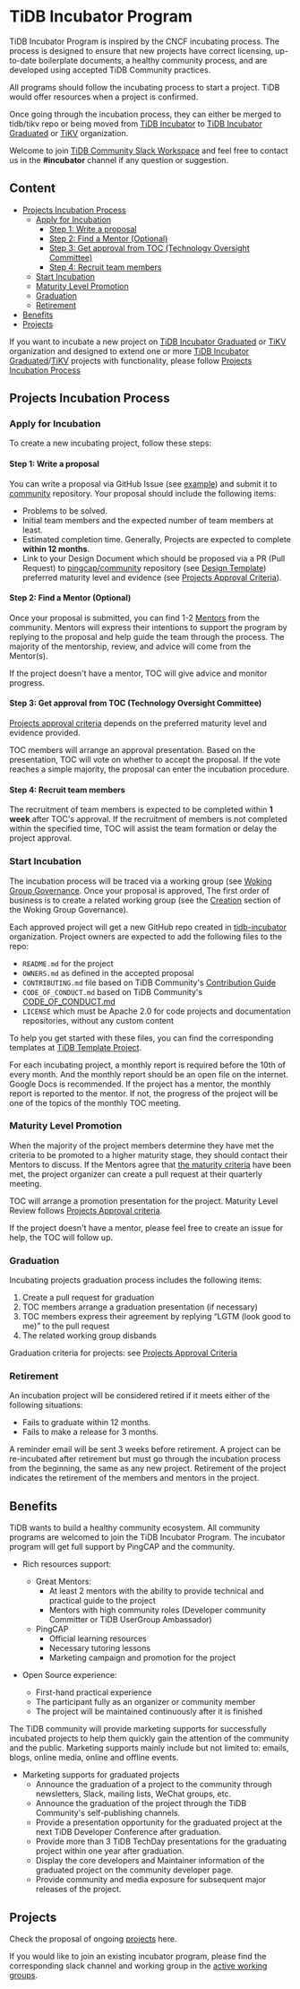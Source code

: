 # TiDB Incubator Program

TiDB Incubator Program is inspired by the CNCF incubating process. The
process is designed to ensure that new projects have correct
licensing, up-to-date boilerplate documents, a healthy community process, and
are developed using accepted TiDB Community practices.

All programs should follow the incubating process to start a project. TiDB
would offer resources when a project is confirmed.

Once going through the incubation process, they can either be merged to
tidb/tikv repo or being moved from [TiDB Incubator](https://github.com/tidb-incubator) to
[TiDB Incubator Graduated](https://github.com/tidb-incubator-graduated) or [TiKV](https://github.com/tikv)
organization.

Welcome to join [TiDB Community Slack Workspace](https://slack.tidb.io)
and feel free to contact us in the **#incubator** channel if any question or suggestion.

## Content

<!-- vim-markdown-toc GFM -->

* [Projects Incubation Process](#projects-incubation-process)
    * [Apply for Incubation](#apply-for-incubation)
        * [Step 1: Write a proposal](#step-1-write-a-proposal)
        * [Step 2: Find a Mentor (Optional)](#step-2-find-a-mentor-optional)
        * [Step 3: Get approval from TOC (Technology Oversight Committee)](#step-3-get-approval-from-toc-technology-oversight-committee)
        * [Step 4: Recruit team members](#step-4-recruit-team-members)
    * [Start Incubation](#start-incubation)
    * [Maturity Level Promotion](#maturity-level-promotion)
    * [Graduation](#graduation)
    * [Retirement](#retirement)
* [Benefits](#benefits)
* [Projects](#projects)

<!-- vim-markdown-toc -->

If you want to incubate a new project on
[TiDB Incubator Graduated](https://github.com/tidb-incubator-graduated) or [TiKV](https://github.com/tikv)
organization and designed to extend one or more
[TiDB Incubator Graduated](https://github.com/tidb-incubator-graduated)/[TiKV](https://github.com/tikv)
projects with functionality, please follow [Projects Incubation Process](#projects-incubation-process)

## Projects Incubation Process

### Apply for Incubation

To create a new incubating project,  follow these steps:

#### Step 1: Write a proposal

You can write a proposal via GitHub Issue (see [example](https://github.com/pingcap/community/issues/81))
and submit it to [community](https://github.com/pingcap/community/) repository.
Your proposal should include the following items:

* Problems to be solved.
* Initial team members and the expected number of team members at least.
* Estimated completion time. Generally, Projects are expected to complete **within 12 months**.
* Link to your Design Document which should be proposed via a PR (Pull Request)
  to [pingcap/community](https://github.com/pingcap/community/) repository
  (see [Design Template](https://github.com/pingcap/tidb/blob/master/docs/design/TEMPLATE.md))
  preferred maturity level and evidence (see [Projects Approval Criteria](./projects-approval-criteria.md)).

#### Step 2: Find a Mentor (Optional)

Once your proposal is submitted, you can find 1-2 [Mentors](./mentor-charter.md) from the community.
Mentors will express their intentions to support the program by replying to 
the proposal and help guide the team through the process. The majority of 
the mentorship, review, and advice will come from the Mentor(s).

If the project doesn't have a mentor, TOC will give advice and monitor progress.

#### Step 3: Get approval from TOC (Technology Oversight Committee)

[Projects approval criteria](./projects-approval-criteria.md) depends on the
preferred maturity level and evidence provided.

TOC members will arrange an approval presentation. Based on the presentation, 
TOC will vote on whether to accept the proposal. If the vote reaches a simple 
majority, the proposal can enter the incubation procedure.

#### Step 4: Recruit team members

The recruitment of team members is expected to be completed within **1 week** 
after TOC's approval. If the recruitment of members is not completed within 
the specified time, TOC will assist the team formation or delay the project 
approval.

### Start Incubation

The incubation process will be traced via a working group (see [Woking Group
Governance](../governance/wg-governance.md). Once your proposal is
approved, The first order of business is to create a related working
group (see the [Creation](../governance/wg-governance.md#creation) section of
the Woking Group Governance).

Each approved project will get a new GitHub repo created in
[tidb-incubator](https://github.com/tidb-incubator) organization. Project
owners are expected to add the following files to the repo:

* `README.md` for the project
* `OWNERS.md` as defined in the accepted proposal
* `CONTRIBUTING.md` file based on TiDB Community's [Contribution Guide](../contributors)
* `CODE_OF_CONDUCT.md` based on TiDB Community's [CODE_OF_CONDUCT.md](../CODE_OF_CONDUCT.md)
* `LICENSE` which must be Apache 2.0 for code projects and documentation repositories, without any custom content

To help you get started with these files, you can find the corresponding
templates at [TiDB Template Project](https://github.com/tidb-incubator/tidb-template-project).

For each incubating project, a monthly report is required before the 10th of every month. And the monthly report should be an open file on the internet. Google Docs is recommended. If the project has a mentor, the monthly report is reported to the mentor. If not, the progress of the project will be one of the topics of the monthly TOC meeting.

### Maturity Level Promotion

When the majority of the project members determine they have met the criteria
to be promoted to a higher maturity stage, they should contact their Mentors to
discuss. If the Mentors agree that [the maturity criteria](./projects-approval-criteria.md)
have been met, the project organizer can create a pull request at their
quarterly meeting.

TOC will arrange a promotion presentation for the project. Maturity Level
Review follows [Projects Approval criteria](./projects-approval-criteria.md).

If the project doesn't have a mentor, please feel free to create an issue for help,
the TOC will follow up.

### Graduation

Incubating projects graduation process includes the following items:

1. Create a pull request for graduation
2. TOC members arrange a graduation presentation (if necessary)
3. TOC members express their agreement by replying “LGTM (look good to me)” to the pull request
4. The related working group disbands

Graduation criteria for projects: see [Projects Approval Criteria](./projects-approval-criteria.md)

### Retirement

An incubation project will be considered retired if it meets either of the
following situations:

* Fails to graduate within 12 months.
* Fails to make a release for 3 months.

A reminder email will be sent 3 weeks before retirement. A project can be
re-incubated after retirement but must go through the incubation process from
the beginning, the same as any new project. Retirement of the project indicates
the retirement of the members and mentors in the project.

## Benefits

TiDB wants to build a healthy community ecosystem. All community programs
are welcomed to join the TiDB Incubator Program. The incubator program will
get full support by PingCAP and the community.

- Rich resources support:
  - Great Mentors:
    - At least 2 mentors with the ability to provide technical and practical guide to the project
    - Mentors with high community roles (Developer community Committer or TiDB UserGroup Ambassador)
  - PingCAP
    - Official learning resources
    - Necessary tutoring lessons
    - Marketing campaign and promotion for the project

- Open Source experience:
  - First-hand practical experience
  - The participant fully as an organizer or community member
  - The project will be maintained continuously after it is finished

The TiDB community will provide marketing supports for successfully incubated projects to help them quickly gain the attention of the community and the public. Marketing supports mainly include but not limited to: emails, blogs, online media, online and offline events.

- Marketing supports for graduated projects
  - Announce the graduation of a project to the community through newsletters, Slack, mailing lists, WeChat groups, etc.
  - Announce the graduation of the project through the TiDB Community's self-publishing channels.
  - Provide a presentation opportunity for the graduated project at the next TiDB Developer Conference after graduation.
  - Provide more than 3 TiDB TechDay presentations for the graduating project within one year after graduation.
  - Display the core developers and Maintainer information of the graduated project on the community developer page.
  - Provide community and media exposure for subsequent major releases of the project.

## Projects

Check the proposal of ongoing [projects](https://github.com/pingcap/community/labels/IncubatingProgram%2FProject) here.

If you would like to join an existing incubator program, please find the
corresponding slack channel and working group in the [active working
groups](../working-groups/README.md).

